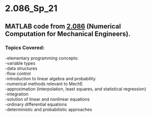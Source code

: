 # **2.086_Sp_21**
## MATLAB code from [2.086](http://student.mit.edu/catalog/m2a.html#2.086) (Numerical Computation for Mechanical Engineers).<br />
### Topics Covered:<br />
-elementary programming concepts:<br />
     -variable types<br />
     -data structures<br />
     -flow control<br />
-introduction to linear algebra and probability<br />
-numerical methods relevant to MechE<br />
     -approximation (interpolation, least squares, and statistical regression)<br />
     -integration<br />
     -solution of linear and nonlinear equations<br />
     -ordinary differential equations<br />
-deterministic and probabilistic approaches<br />
